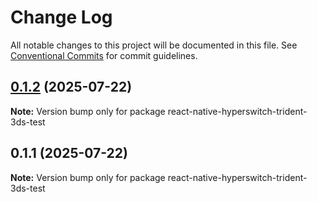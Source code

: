 # Change Log

All notable changes to this project will be documented in this file.
See [Conventional Commits](https://conventionalcommits.org) for commit guidelines.

## [0.1.2](https://github.com/juspay/react-native-hyperswitch-libraries/compare/react-native-hyperswitch-trident-3ds-test@0.1.1...react-native-hyperswitch-trident-3ds-test@0.1.2) (2025-07-22)

**Note:** Version bump only for package react-native-hyperswitch-trident-3ds-test

## 0.1.1 (2025-07-22)

**Note:** Version bump only for package react-native-hyperswitch-trident-3ds-test
